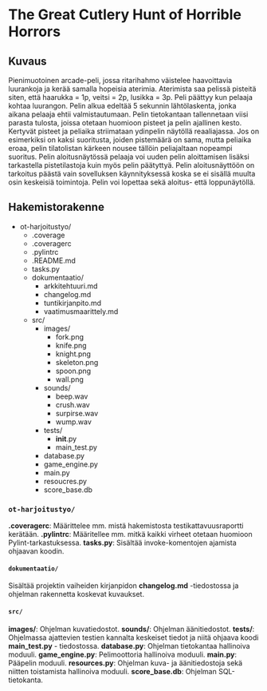 # The Great Cutlery Hunt of Horrible Horrors

## Kuvaus
Pienimuotoinen arcade-peli, jossa ritarihahmo väistelee haavoittavia luurankoja ja kerää samalla hopeisia aterimia. Aterimista saa pelissä pisteitä siten, että
haarukka = 1p, veitsi = 2p, lusikka = 3p. Peli päättyy kun pelaaja kohtaa luurangon. Pelin alkua edeltää 5 sekunnin lähtölaskenta, jonka aikana pelaaja ehtii valmistautumaan.
Pelin tietokantaan tallennetaan viisi parasta tulosta, joissa otetaan huomioon pisteet ja pelin ajallinen kesto. Kertyvät pisteet ja peliaika striimataan ydinpelin näytöllä reaaliajassa. 
Jos on esimerkiksi on kaksi suoritusta, joiden pistemäärä on sama, mutta peliaika eroaa, pelin tilatolistan kärkeen nousee tällöin peliajaltaan nopeampi suoritus. Pelin aloitusnäytössä pelaaja voi uuden pelin aloittamisen lisäksi tarkastella pistetilastoja kuin myös pelin päätyttyä. Pelin aloitusnäyttöön on tarkoitus päästä vain sovelluksen käynnityksessä koska se ei sisällä muulta osin keskeisiä toimintoja. Pelin voi lopettaa sekä aloitus- että loppunäytöllä.


## Hakemistorakenne
- ot-harjoitustyo/
  - .coverage
  - .coveragerc
  - .pylintrc
  - .README.md
  - tasks.py
  - dokumentaatio/
    - arkkitehtuuri.md
    - changelog.md
    - tuntikirjanpito.md
    - vaatimusmaarittely.md
  - src/
    - images/
      - fork.png
      - knife.png
      - knight.png
      - skeleton.png
      - spoon.png
      - wall.png
    - sounds/
      - beep.wav
      - crush.wav
      - surpirse.wav
      - wump.wav
    - tests/
      - __init__.py
      - main_test.py
    - database.py
    - game_engine.py
    - main.py
    - resoucres.py
    - score_base.db


    
### `ot-harjoitustyo/`
**.coveragerc**: Määrittelee mm. mistä hakemistosta testikattavuusraportti kerätään.
**.pylintrc**: Määritellee mm. mitkä kaikki virheet otetaan huomioon Pylint-tarkastuksessa.
**tasks.py**: Sisältää invoke-komentojen ajamista ohjaavan koodin.

#### `dokumentaatio/`
Sisältää projektin vaiheiden kirjanpidon **changelog.md** -tiedostossa ja ohjelman rakennetta koskevat kuvaukset.

#### `src/`
**images/**: Ohjelman kuvatiedostot.
**sounds/**: Ohjelman äänitiedostot.
**tests/**: Ohjelmassa ajattevien testien kannalta keskeiset tiedot ja niitä ohjaava koodi **main_test.py** - tiedostossa.
**database.py**: Ohjelman tietokantaa hallinoiva moduuli.
**game_engine.py**: Pelimoottoria hallinoiva moduuli.
**main.py**: Pääpelin moduuli.
**resources.py**: Ohjelman kuva- ja äänitiedostoja sekä niitten toistamista hallinoiva moduuli.
**score_base.db**: Ohjelman SQL-tietokanta.

























